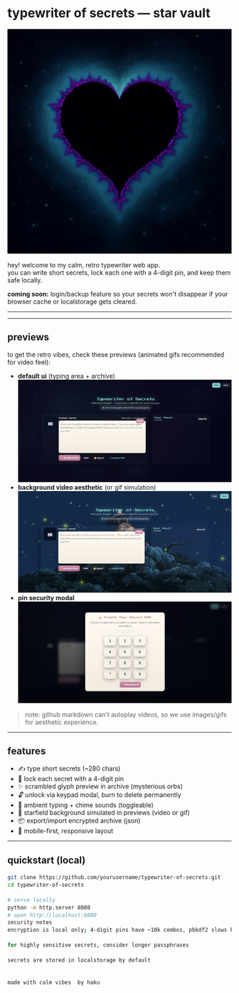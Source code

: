 # typewriter of secrets — star vault

![logo](logo.png)

hey! welcome to my calm, retro typewriter web app.  
you can write short secrets, lock each one with a 4-digit pin, and keep them safe locally.  

**coming soon:** login/backup feature so your secrets won't disappear if your browser cache or localstorage gets cleared.

---

---

## previews

to get the retro vibes, check these previews (animated gifs recommended for video feel):

- **default ui** (typing area + archive)  
  ![preview-normal](preview-normal.png)
- **background video aesthetic** (or gif simulation)  
  ![preview-video](preview-video.png)
- **pin security modal**  
  ![preview-pin](preview-pin.png)

> note: github markdown can't autoplay videos, so we use images/gifs for aesthetic experience.

---

## features

- ✍️ type short secrets (~280 chars)  
- 🔐 lock each secret with a 4-digit pin  
- ✨ scrambled glyph preview in archive (mysterious orbs)  
- 🔓 unlock via keypad modal, burn to delete permanently  
- 🎵 ambient typing + chime sounds (toggleable)  
- 🌌 starfield background simulated in previews (video or gif)  
- 📦 export/import encrypted archive (json)  
- 📱 mobile-first, responsive layout

---

## quickstart (local)

```bash
git clone https://github.com/yourusername/typewriter-of-secrets.git
cd typewriter-of-secrets

# serve locally
python -m http.server 8080
# open http://localhost:8080
security notes
encryption is local only; 4-digit pins have ~10k combos, pbkdf2 slows brute-force

for highly sensitive secrets, consider longer passphrases

secrets are stored in localstorage by default


made with calm vibes  by haku
